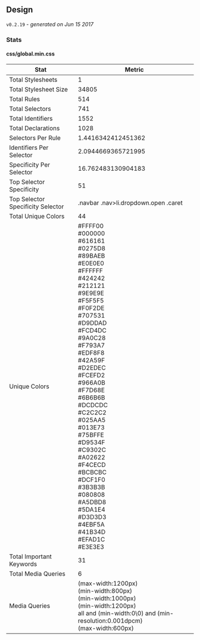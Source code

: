 ## Design
`v0.2.19` - *generated on Jun 15 2017*
### Stats
#### css/global.min.css
|Stat|Metric|
|---|---|
|Total Stylesheets|1|
|Total Stylesheet Size|34805|
|Total Rules|514|
|Total Selectors|741|
|Total Identifiers|1552|
|Total Declarations|1028|
|Selectors Per Rule|1.4416342412451362|
|Identifiers Per Selector|2.0944669365721995|
|Specificity Per Selector|16.762483130904183|
|Top Selector Specificity|51|
|Top Selector Specificity Selector|.navbar .nav>li.dropdown.open .caret|
|Total Unique Colors|44|
|Unique Colors|#FFFF00<br/>#000000<br/>#616161<br/>#0275D8<br/>#89BAEB<br/>#E0E0E0<br/>#FFFFFF<br/>#424242<br/>#212121<br/>#9E9E9E<br/>#F5F5F5<br/>#F0F2DE<br/>#707531<br/>#D9DDAD<br/>#FCD4DC<br/>#9A0C28<br/>#F793A7<br/>#EDF8F8<br/>#42A59F<br/>#D2EDEC<br/>#FCEFD2<br/>#966A0B<br/>#F7D68E<br/>#6B6B6B<br/>#DCDCDC<br/>#C2C2C2<br/>#025AA5<br/>#013E73<br/>#75BFFE<br/>#D9534F<br/>#C9302C<br/>#A02622<br/>#F4CECD<br/>#BCBCBC<br/>#DCF1F0<br/>#3B3B3B<br/>#080808<br/>#A5DBD8<br/>#5DA1E4<br/>#D3D3D3<br/>#4EBF5A<br/>#41B34D<br/>#EFAD1C<br/>#E3E3E3|
|Total Important Keywords|31|
|Total Media Queries|6|
|Media Queries|(max-width:1200px)<br/>(min-width:800px)<br/>(min-width:1000px)<br/>(min-width:1200px)<br/>all and (min-width:0\0) and (min-resolution:0.001dpcm)<br/>(max-width:600px)|